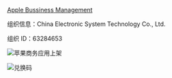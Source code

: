 [Apple Bussiness Management](https://business.apple.com/)

组织信息：China Electronic System Technology Co., Ltd.

组织 ID：63284653



![苹果商务应用上架](https://raw.githubusercontent.com/gaox-dev/Pics/main/2022/10/%E8%8B%B9%E6%9E%9C%E5%95%86%E5%8A%A1%E5%BA%94%E7%94%A8%E4%B8%8A%E6%9E%B6vpsbqr.png)

![兑换码](https://raw.githubusercontent.com/gaox-dev/Pics/main/2022/10/%E5%85%91%E6%8D%A2%E7%A0%81pcPBpX.jpg)

